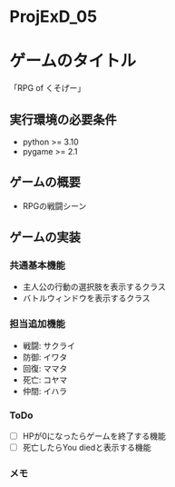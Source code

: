 # ProjExD_05
# ゲームのタイトル
「RPG of くそげー」

## 実行環境の必要条件
* python >= 3.10
* pygame >= 2.1

## ゲームの概要
* RPGの戦闘シーン

## ゲームの実装
### 共通基本機能
* 主人公の行動の選択肢を表示するクラス
* バトルウィンドウを表示するクラス

### 担当追加機能
* 戦闘: サクライ
* 防御: イワタ
* 回復: ママタ
* 死亡: コヤマ
* 仲間: イハラ

### ToDo
- [ ] HPが0になったらゲームを終了する機能
- [ ] 死亡したらYou diedと表示する機能

### メモ
